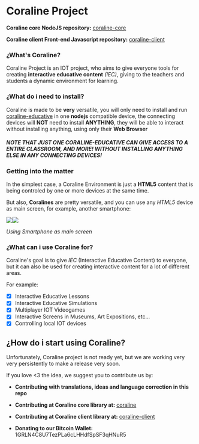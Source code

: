 # Coraline Project

**Coraline core NodeJS repository:**  [coraline-core](https://github.com/CamiloTD/coraline)

**Coraline client Front-end Javascript repository:**  [coraline-client](https://github.com/CamiloTD/coraline-client)

### ¿What's Coraline?
Coraline Project is an IOT project, who aims to give everyone tools for creating **interactive educative content** *(IEC)*, giving to the teachers and students a dynamic environment for learning.

### ¿What do i need to install?

Coraline is made to be **very** versatile, you will only need to install and run [coraline-educative](https://github.com/CamiloTD/coraline-educative) in one **nodejs** compatible device, the connecting devices will **NOT** need to install **ANYTHING**, they will be able to interact without installing anything, using only their **Web Browser**

##### NOTE THAT JUST ONE *CORALINE-EDUCATIVE* CAN GIVE ACCESS TO A ENTIRE CLASSROOM, AND MORE! WITHOUT INSTALLING ANYTHING ELSE IN ANY CONNECTING DEVICES!

### Getting into the matter

In the simplest case, a Coraline Environment is just a **HTML5** content that is being controled by one or more devices at the same time.

But also, **Coralines** are pretty versatile, and you can use any *HTML5* device as main screen, for example, another smartphone:

![](https://lh3.googleusercontent.com/CcXilGGT1Yoopmu4S5jP-5PV8kQ9A-Jvr08G3afTU65c3jFWY0fTvDjdFlWO3fsXBA3XjD891MT8=s256)![](https://lh3.googleusercontent.com/R1XXwE3NsdjWFXpNRP3bK6BJ7P7oOr-YP2CdGcscdGr4YflSD3vBxExPeCLfONFFyAil5Okujr0G=s256)

*Using Smartphone as main screen*

### ¿What can i use Coraline for?
Coraline's goal is to give *IEC* (Interactive Educative Content) to everyone, but it can also be used for creating interactive content for a lot of different areas.

For example:

 - [X] Interactive Educative Lessons
 - [X] Interactive Educative Simulations
 - [X] Multiplayer IOT Videogames
 - [X] Interactive Screens in Museums, Art Expositions, etc...
 - [X] Controlling local IOT devices

## ¿How do i start using Coraline?

Unfortunately, Coraline project is not ready yet, but we are working very very persistently to make a release very soon.

If you love <3 the idea, we suggest you to contribute us by:

- **Contributing with translations, ideas and language correction in this repo**
- **Contributing at Coraline core library at:** [coraline](https://github.com/CamiloTD/coraline)
- **Contributing at Coraline client library at:** [coraline-client](https://github.com/CamiloTD/coraline-client)

- **Donating to our Bitcoin Wallet:** 1GRLN4C8U7TezPLa6cLHHdfSpSF3qHNuR5
